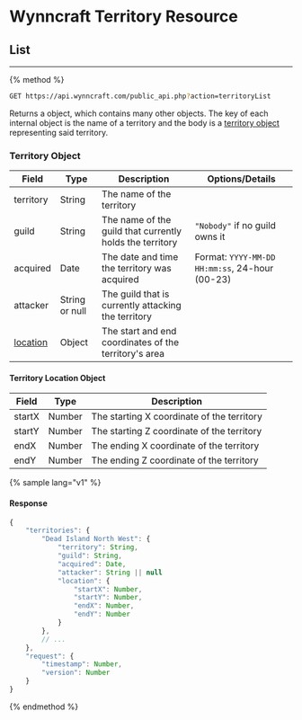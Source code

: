 # Wynncraft Territory Resource

## List
-----
{% method %}
```sh
GET https://api.wynncraft.com/public_api.php?action=territoryList
```
Returns a object, which contains many other objects. The key of each internal object is the name of a territory and the body is a [territory object](#territory-object) representing said territory.

### Territory Object
| Field    | Type   | Description         | Options/Details |
|----------|--------|---------------------|-----------------|
| territory | String | The name of the territory ||
| guild | String | The name of the guild that currently holds the territory | `"Nobody"` if no guild owns it |
| acquired | Date | The date and time the territory was acquired | Format: `YYYY-MM-DD HH:mm:ss`, 24-hour (00-23) |
| attacker | String or null | The guild that is currently attacking the territory ||
| [location](#territory-location-object) | Object | The start and end coordinates of the territory's area |||

#### Territory Location Object
| Field    | Type   | Description         |
|----------|--------|---------------------|
| startX | Number | The starting X coordinate of the territory |
| startY | Number | The starting Z coordinate of the territory |
| endX | Number | The ending X coordinate of the territory |
| endY | Number | The ending Z coordinate of the territory |

{% sample lang="v1" %}
#### Response
```js 
{
    "territories": {
        "Dead Island North West": {
            "territory": String,
            "guild": String,
            "acquired": Date,
            "attacker": String || null
            "location": {
                "startX": Number, 
                "startY": Number,
                "endX": Number, 
                "endY": Number
            }
        },
        // ...
    },
    "request": {
        "timestamp": Number,
        "version": Number
    }
}
```
{% endmethod %}
